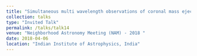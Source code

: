 ```yaml
---
title: "Simultaneous multi wavelength observations of coronal mass ejections close to the Sun with ground and spacebased instrument"
collection: talks
type: "Invited Talk"
permalink: /talks/talk14
venue: "Neighborhood Astronomy Meeting (NAM) - 2018 "
date: 2018-04-06
location: "Indian Institute of Astrophysics, India"
---
```

